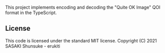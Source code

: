 This project implements encoding and decoding the "Quite OK Image" QOI format in the TypeScript.

## License

This code is licensed under the standard MIT license.
Copyright (C) 2021 SASAKI Shunsuke - erukiti
